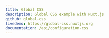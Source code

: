 ```yaml
---
title: Global CSS
description: Global CSS example with Nuxt.js
github: global-css
livedemo: https://global-css.nuxtjs.org
documentation: /api/configuration-css
---
```

